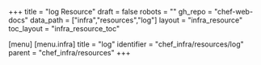 +++
title = "log Resource"
draft = false
robots = ""
gh_repo = "chef-web-docs"
data_path = ["infra","resources","log"]
layout = "infra_resource"
toc_layout = "infra_resource_toc"

[menu]
  [menu.infra]
    title = "log"
    identifier = "chef_infra/resources/log"
    parent = "chef_infra/resources"
+++

<!-- The contents of this page are automatically generated from the log.yaml file in the data directory. -->
<!-- To suggest a change, edit the https://github.com/chef/chef/blob/main/lib/chef/resource/log.rb file
      and submit a pull request to the https://github.com/chef/chef repository. -->
